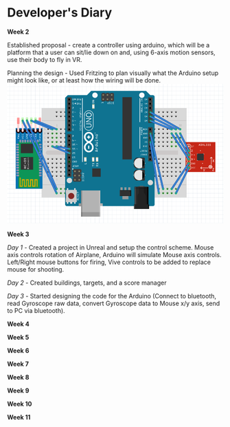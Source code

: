 # Developer's Diary

**Week 2**

Established proposal - create a controller using arduino, which will be a platform
that a user can sit/lie down on and, using 6-axis motion sensors, use their body
to fly in VR.

Planning the design - Used Fritzing to plan visually what the Arduino setup might look like, or
at least how the wiring will be done.
![Arduino Design](https://github.com/JoseOcasio1994/P3/blob/master/Resources/Design.png?raw=true) 

**Week 3**

*Day 1* - Created a project in Unreal and setup the control scheme. Mouse axis controls rotation of Airplane, Arduino will simulate Mouse axis controls. 
Left/Right mouse buttons for firing, Vive controls to be added to replace mouse for shooting.

*Day 2* - Created buildings, targets, and a score manager

*Day 3* - Started designing the code for the Arduino (Connect to bluetooth, read 
Gyroscope raw data, convert Gyroscope data to Mouse x/y axis, send to PC via bluetooth).

**Week 4**

**Week 5**

**Week 6**

**Week 7**

**Week 8**

**Week 9**

**Week 10**

**Week 11**

